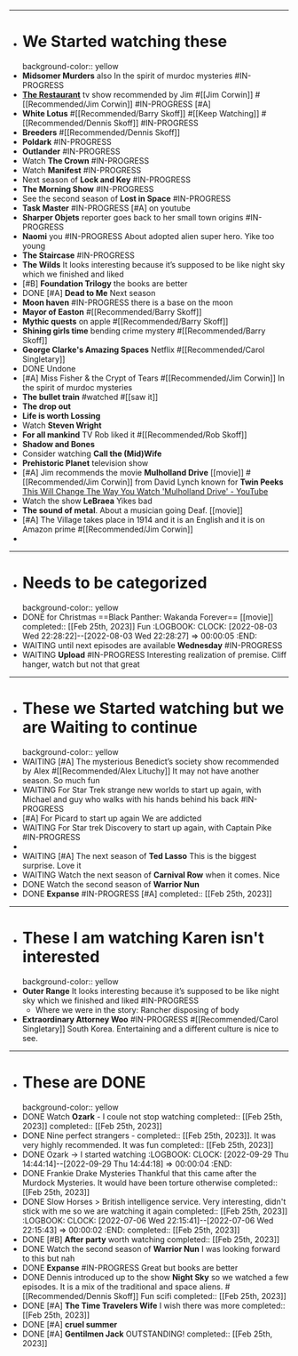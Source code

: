 - ------------------------------------------------
- # We Started watching these
  background-color:: yellow
- **Midsomer Murders**  also In the spirit of murdoc mysteries #IN-PROGRESS
- [**The Restaurant**](https://www.amazon.com/s?k=the+restaurant&i=instant-video&dc&crid=2TNX49KOT4FAY&sprefix=the+restu%2Cinstant-video%2C140&ref=a9_sc_1) tv show recommended by Jim  #[[Jim Corwin]] #[[Recommended/Jim Corwin]] #IN-PROGRESS [#A]
- **White Lotus** #[[Recommended/Barry Skoff]] #[[Keep Watching]] #[[Recommended/Dennis Skoff]] #IN-PROGRESS
- **Breeders** #[[Recommended/Dennis Skoff]]
- **Poldark**  #IN-PROGRESS
- **Outlander**  #IN-PROGRESS
- Watch **The Crown**  #IN-PROGRESS
- Watch **Manifest**  #IN-PROGRESS
- Next season of **Lock and Key**  #IN-PROGRESS
- **The Morning Show**  #IN-PROGRESS
- See the second season of **Lost in Space**  #IN-PROGRESS
- **Task Master** #IN-PROGRESS [#A] on youtube
- **Sharper Objets** reporter goes back to her small town origins  #IN-PROGRESS
- **Naomi** you  #IN-PROGRESS About adopted alien super hero. Yike too young
- **The Staircase**  #IN-PROGRESS
- **The Wilds** It looks interesting because it’s supposed to be like night sky which we finished and liked
- [#B] **Foundation Trilogy** the books are better
- DONE [#A] **Dead to Me** Next season
- **Moon haven** #IN-PROGRESS there is a base on the moon
- **Mayor of Easton** #[[Recommended/Barry Skoff]]
- **Mythic quests** on apple #[[Recommended/Barry Skoff]]
- **Shining girls time** bending crime mystery  #[[Recommended/Barry Skoff]]
- **George Clarke's Amazing Spaces** Netflix #[[Recommended/Carol Singletary]]
- DONE Undone
- [#A] Miss Fisher & the Crypt of Tears #[[Recommended/Jim Corwin]] In the spirit of murdoc mysteries
- **The bullet train** #watched #[[saw it]]
- **The drop out**
- **Life is worth Lossing**
- Watch **Steven Wright**
- **For all mankind** TV Rob liked it  #[[Recommended/Rob Skoff]]
- **Shadow and Bones**
- Consider watching **Call the (Mid)Wife**
- **Prehistoric Planet** television show
- [#A] Jim recommends the movie **Mulholland Drive**  [[movie]] #[[Recommended/Jim Corwin]] from David Lynch known for __Twin Peeks__ [This Will Change The Way You Watch 'Mulholland Drive' - YouTube](https://www.youtube.com/watch?v=UHffMTDAtPk)
- Watch the  show **LeBraea** Yikes bad
- **The sound of metal**. About a musician going Deaf.  [[movie]]
- [#A] The Village takes place in 1914 and it is an English and it is on Amazon prime #[[Recommended/Jim Corwin]]
-
- ------------------------------------------------
- # Needs to be categorized
  background-color:: yellow
- DONE for Christmas  ==Black Panther: Wakanda Forever==  [[movie]]
  completed:: [[Feb 25th, 2023]] Fun
  :LOGBOOK:
  CLOCK: [2022-08-03 Wed 22:28:22]--[2022-08-03 Wed 22:28:27] =>  00:00:05
  :END:
- WAITING until next episodes are available **Wednesday**  #IN-PROGRESS
- WAITING  **Upload**  #IN-PROGRESS Interesting realization of premise. Cliff hanger, watch but not that great
- ------------------------------------------------
- # These we Started watching but we are Waiting to continue
  background-color:: yellow
- WAITING [#A] The mysterious Benedict’s society  show recommended by Alex #[[Recommended/Alex Lituchy]] It may not have another season. So much fun
- WAITING For Star Trek strange new worlds to start up again, with Michael and guy who walks with his hands behind his back #IN-PROGRESS
- [#A] For Picard to start up again We are addicted
- WAITING For Star trek Discovery to start up again, with Captain Pike #IN-PROGRESS
-
- WAITING [#A] The next season of **Ted Lasso** This is the biggest surprise. Love it
- WAITING Watch the next season of **Carnival Row** when it comes. Nice
- DONE Watch the second season of **Warrior Nun**
- DONE **Expanse**  #IN-PROGRESS [#A]
  completed:: [[Feb 25th, 2023]]
- ------------------------------------------------
- # These I am watching Karen isn't interested
  background-color:: yellow
- **Outer Range** It looks interesting because it’s supposed to be like night sky which we finished and liked #IN-PROGRESS
	- Where we were in the story: Rancher disposing of body
- **Extraordinary Attorney Woo**  #IN-PROGRESS #[[Recommended/Carol Singletary]] South Korea. Entertaining and a different culture is nice to see.
- ------------------------------------------------
- # These are DONE
  background-color:: yellow
- DONE Watch **Ozark** - I coule not stop watching completed:: [[Feb 25th, 2023]]
  completed:: [[Feb 25th, 2023]]
- DONE Nine perfect strangers - completed:: [[Feb 25th, 2023]]. It was very highly recommended. It was fun
  completed:: [[Feb 25th, 2023]]
- DONE Ozark -> I started watching
  :LOGBOOK:
  CLOCK: [2022-09-29 Thu 14:44:14]--[2022-09-29 Thu 14:44:18] =>  00:00:04
  :END:
- DONE Frankie Drake Mysteries Thankful that this came after the Murdock Mysteries. It would have been torture otherwise
  completed:: [[Feb 25th, 2023]]
- DONE Slow Horses > British intelligence service. Very interesting, didn't stick with me so we are watching it again 
  completed:: [[Feb 25th, 2023]]
  :LOGBOOK:
  CLOCK: [2022-07-06 Wed 22:15:41]--[2022-07-06 Wed 22:15:43] =>  00:00:02
  :END:
  completed:: [[Feb 25th, 2023]]
- DONE [#B] **After party** worth watching
  completed:: [[Feb 25th, 2023]]
- DONE Watch the second season of **Warrior Nun** I was looking forward to this but nah
- DONE **Expanse**  #IN-PROGRESS Great but books are better
- DONE Dennis introduced up to the show **Night Sky** so we watched a few episodes. It is a mix of the traditional and space aliens.  #[[Recommended/Dennis Skoff]] Fun scifi
  completed:: [[Feb 25th, 2023]]
- DONE [#A] **The Time Travelers Wife** I wish there was more
  completed:: [[Feb 25th, 2023]]
- DONE [#A] **cruel summer**
- DONE [#A] **Gentilmen Jack** OUTSTANDING!
  completed:: [[Feb 25th, 2023]]